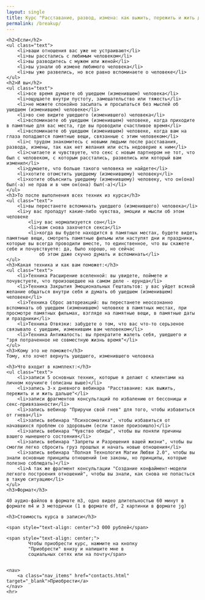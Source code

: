 ```yaml
---
layout: single
title: Курс "Расставание, развод, измена: как выжить, пережить и жить дальше"
permalink: /breakup/
---
```


    <h2>Если</h2>
    <ul class="text">
        <li>ваши отношения вас уже не устраивают</li>
        <li>вы расстались с любимым человеком</li>
        <li>вы разводитесь с мужем или женой</li>
        <li>вы узнали об измене любимого человека</li>
        <li>вы уже развелись, но все равно вспоминаете о человеке</li>
    </ul>
    <h2>И вы</h2>
    <ul class="text">
        <li>все время думаете об ушедшем (изменившем) человека</li>
        <li>ощущаете внутри пустоту, замешательство или тяжесть</li>
        <li>не можете спокойно засыпать и просыпаться без мыслей об ушедшем (изменившем) человеке</li>
        <li>во сне видите ушедшего (изменившего) человека</li>
        <li>вспоминаете об ушедшем (изменившем) человеке, когда приходите в памятные для вас места, где вы проводили счастливое время</li>
        <li>вспоминаете об ушедшем (изменившем) человеке, когда вам на глаза попадаются памятные вещи, связанные с этим человеком</li>
        <li>с трудом знакомитесь с новыми людьми после расставания, развода, измены, так как нет желания или есть недоверие к ним</li>
        <li>считаете и чувствуете, что секс с новым партнером не тот, что был с человеком, с которым расстались, развелись или который вам изменил</li>
        <li>думаете, что больше такого человека не найдете</li>
        <li>хотите отомстить ушедшему (изменившему) человеку</li>
        <li>хотите объяснить ушедшему (изменившему) человеку, что он(она) был(-а) не прав и в чем он(она) был(-а)</li>
    </ul>
    <h3>То после выполнения всех техник из курса</h3>
    <ul class="text">
        <li>вы перестанете вспоминать ушедшего (изменившего) человека</li>
        <li>у вас пропадут какие-либо чувства, эмоции и мысли об этом человеке
            <li>у вас нормализуется сон</li>
            <li>вам снова захочется секса</li>
            <li>когда вы будете находится в памятных местах, будете видеть памятные вещи, смотреть памятные фильмы или наступят дни и праздники, которые вы всегда проводили вместе, то единственное, что вы скажете себе и почувствуете: да, было хорошо, но сейчас
                об этом даже скучно думать и вспоминать</li>
    </ul>
    <h3>Какая техника и как вам поможет:</h3>
    <ul class="text">
        <li>Техника Расширение вселенной: вы увидете, поймете и почувстуете, что произошедшее на самом деле - ерунда</li>
        <li>Техника Закрытия Эмоциональных Гештальтов: у вас уйдет всякой желание общаться внутри себя и думать об ушедшем (изменившем) человеке</li>
        <li>Техника Сброс автореакций: вы перестанете неосознанно вспоминать об ушедшем (изменившем) человеке в памятных местах, при просмотре памятных фильмах, взгляде на памятные вещи, в памятные даты и праздники</li>
        <li>Техника Отвязки: забудете о том, что вас что-то серьзеное связывало с ушедшим, изменившим вам человеком</li>
        <li>Техника Антижалость: вы прекратите жалеть себя, ушедшего и "зря потраченное не совместную жизнь время"</li>
    </ul>
    <h3>Кому это не поможет</h3>
    Тому, кто хочет вернуть ушедшего, изменившего человека

    <h3>Что входит в комплект:</h3>
    <ul class="text">
        <li>записи 5 основных техник, которые я делают с клиентами на личном коучинге (описаны выше)</li>
        <li>запись 3-х дневного вебинара "Расставание: как выжить, пережить и и жить дальше"</li>
        <li>записи фрагментов консультаций по избалению от бессоницы и секс-привязанности</li>
        <li>запись вебинар "Приручи свой гнев" для того, чтобы избавиться от гнева</li>
        <li>запись вебинара "Психосоматика", чтобы избавиться от начавшихся проблем со здоровьем (если такое произоишло)</li>
        <li>запись вебинара "Чувство обиды", чтобы вы поняли причины вашего нынешнего состояния</li>
        <li>запись вебинара "Запреты и Разрешения вашей жизни", чтобы вы смогли легко сбросить груз прошлых и начать новые отношения</li>
        <li>запись вебинара "Полная Технология Магии Любви 2.0", чтобы вы знали основные принципы отношений (не законы, но принципы, которые полезно соблюдать)</li>
        <li>А так же фрагмент консультации "Создание конфаймент-модели легкого построения отношений", чтобы вы знали, как снова не попасться в такую ситуацию</li>
    </ul>
    <h3>Формат</h3>

    40 аудио-файлов в формате m3, одно видео длительностью 60 минут в формате m4 и 3 методички (1 в формате df, 2 картинки в формате jg)

    <h3>Стоимость курса в записи</h3>

    <span style="text-align: center">3 000 рублей</span>

    <span style="text-align: center;">
			Чтобы приобрести курс, нажмите на кнопку 
			"Приобрести" внизу и напишите мне в 
			социальных сетях или на почту</span>


    <nav>
        <a class="nav_items" href="contacts.html" target="_blank">Приобрести</a>
    </nav>
    <hr>
